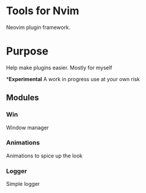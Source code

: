 # Tools for Nvim 
Neovim plugin framework. 

# Purpose 

Help make plugins easier. Mostly for myself

***Experimental** A work in progress use at your own risk


## Modules

### Win

Window manager 

### Animations

Animations to spice up the look

### Logger

Simple logger

